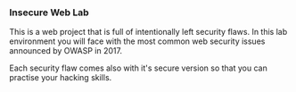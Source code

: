 ### Insecure Web Lab

This is a web project that is full of intentionally left security flaws.
In this lab environment you will face with the most common web security issues announced by OWASP in 2017.

Each security flaw comes also with it's secure version so that you can practise your hacking skills.